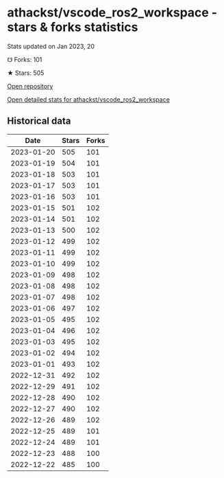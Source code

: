 # athackst/vscode_ros2_workspace - stars & forks statistics

Stats updated on Jan 2023, 20

☋ Forks: 101

★ Stars: 505

[Open repository](https://github.com/athackst/vscode_ros2_workspace)

[Open detailed stats for athackst/vscode_ros2_workspace](https://reviewgithub.com/rep/athackst/vscode_ros2_workspace)

## Historical data
| Date | Stars | Forks |
|------|-------|-------|
| 2023-01-20 | 505 | 101 | 
| 2023-01-19 | 504 | 101 | 
| 2023-01-18 | 503 | 101 | 
| 2023-01-17 | 503 | 101 | 
| 2023-01-16 | 503 | 101 | 
| 2023-01-15 | 501 | 102 | 
| 2023-01-14 | 501 | 102 | 
| 2023-01-13 | 500 | 102 | 
| 2023-01-12 | 499 | 102 | 
| 2023-01-11 | 499 | 102 | 
| 2023-01-10 | 499 | 102 | 
| 2023-01-09 | 498 | 102 | 
| 2023-01-08 | 498 | 102 | 
| 2023-01-07 | 498 | 102 | 
| 2023-01-06 | 497 | 102 | 
| 2023-01-05 | 495 | 102 | 
| 2023-01-04 | 496 | 102 | 
| 2023-01-03 | 495 | 102 | 
| 2023-01-02 | 494 | 102 | 
| 2023-01-01 | 493 | 102 | 
| 2022-12-31 | 492 | 102 | 
| 2022-12-29 | 491 | 102 | 
| 2022-12-28 | 490 | 102 | 
| 2022-12-27 | 490 | 102 | 
| 2022-12-26 | 489 | 102 | 
| 2022-12-25 | 489 | 101 | 
| 2022-12-24 | 489 | 101 | 
| 2022-12-23 | 488 | 100 | 
| 2022-12-22 | 485 | 100 | 

